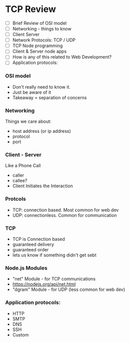 # TCP Review

- [ ] Brief Review of OSI model
- [ ] Networking - things to know
- [ ] Client Server
- [ ] Network Protocols:  TCP / UDP
- [ ] TCP Node programming
- [ ] Client & Server node apps
- [ ] How is any of this related to Web Development?
- [ ] Application protocols:

### OSI model
 - Don't really need to know it.
 - Just be aware of it
 - Takeaway = separation of concerns

### Networking
Things we care about:
 - host address (or ip address)
 - protocol
 - port

### Client - Server
Like a Phone Call
- caller
- callee?
- Client Initiates the Interaction

### Protcols
- TCP:  connection based.  Most common for web dev
- UDP:  connectionless.  Common for communication

### TCP
- TCP is Connection based
- guaranteed delivery
- guaranteed order
- lets us know if something didn't get sebt

### Node.js Modules
- "net" Module - for TCP communications
- https://nodejs.org/api/net.html
- "dgram" Module - for UDP (less common for web dev)

### Application protocols:
- HTTP
- SMTP
- DNS
- SSH
- Custom